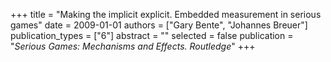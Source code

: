 +++
title = "Making the implicit explicit. Embedded measurement in serious games"
date = 2009-01-01
authors = ["Gary Bente", "Johannes Breuer"]
publication_types = ["6"]
abstract = ""
selected = false
publication = "*Serious Games: Mechanisms and Effects. Routledge*"
+++

